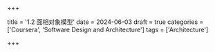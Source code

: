 +++

title = '1.2 面相对象模型'
date = 2024-06-03
draft = true
categories = ['Coursera', 'Software Design and Architecture']
tags = ['Architecture']

+++

 